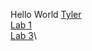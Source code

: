 Hello World
[Tyler](https://tylerhcho.github.io/cse15l-lab-reports/Tyler.html)\
[Lab 1](https://tylerhcho.github.io/cse15l-lab-reports/lab1.html)\
[Lab 3](https://tylerhcho.github.io/cse15l-lab-reports/lab3.html)\
